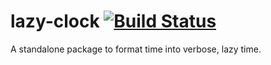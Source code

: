 # lazy-clock [![Build Status](https://travis-ci.org/azefiel/lazy-time.svg?branch=master)](https://travis-ci.org/azefiel/lazy-time)

A standalone package to format time into verbose, lazy time.

